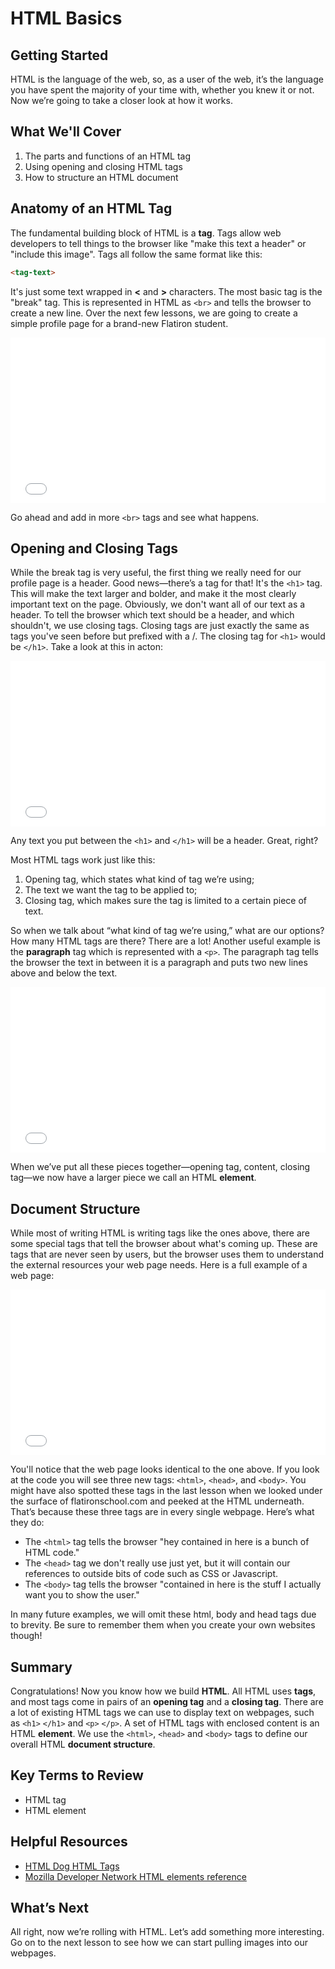 # HTML Basics

## Getting Started

HTML is the language of the web, so, as a user of the web, it’s the language you have spent the majority of your time with, whether you knew it or not. Now we’re going to take a closer look at how it works.

## What We'll Cover

1. The parts and functions of an HTML tag
2. Using opening and closing HTML tags
3. How to structure an HTML document

## Anatomy of an HTML Tag

The fundamental building block of HTML is a __tag__. Tags allow web developers to tell things to the browser like "make this text a header" or "include this image". Tags all follow the same format like this:

```html
<tag-text>
```

It's just some text wrapped in __<__ and __>__ characters. The most basic tag is the "break" tag. This is represented in HTML as `<br>` and tells the browser to create a new line. Over the next few lessons, we are going to create a simple profile page for a brand-new Flatiron student.

<iframe height='265' scrolling='no' title='intro br' src='//codepen.io/joemburgess/embed/MoJLVL/?height=265&theme-id=0&default-tab=html,result&embed-version=2&editable=true' frameborder='no' allowtransparency='true' allowfullscreen='true' style='width: 100%;'>See the Pen <a href='https://codepen.io/joemburgess/pen/MoJLVL/'>intro br</a> by Joe Burgess (<a href='https://codepen.io/joemburgess'>@joemburgess</a>) on <a href='https://codepen.io'>CodePen</a>.
</iframe>

Go ahead and add in more `<br>` tags and see what happens.

## Opening and Closing Tags

While the break tag is very useful, the first thing we really need for our profile page is a header. Good news—there’s a tag for that! It's the `<h1>` tag. This will make the text larger and bolder, and make it the most clearly important text on the page. Obviously, we don't want all of our text as a header. To tell the browser which text should be a header, and which shouldn't, we use closing tags. Closing tags are just exactly the same as tags you've seen before but prefixed with a /. The closing tag for `<h1>` would be `</h1>`. Take a look at this in acton:

<iframe height='265' scrolling='no' title='closing tags' src='//codepen.io/joemburgess/embed/BZpMPJ/?height=265&theme-id=0&default-tab=html,result&embed-version=2&editable=true' frameborder='no' allowtransparency='true' allowfullscreen='true' style='width: 100%;'>See the Pen <a href='https://codepen.io/joemburgess/pen/BZpMPJ/'>closing tags</a> by Joe Burgess (<a href='https://codepen.io/joemburgess'>@joemburgess</a>) on <a href='https://codepen.io'>CodePen</a>.
</iframe>

Any text you put between the `<h1>` and `</h1>` will be a header. Great, right?

Most HTML tags work just like this:

1. Opening tag, which states what kind of tag we’re using;
2. The text we want the tag to be applied to;
3. Closing tag, which makes sure the tag is limited to a certain piece of text.

So when we talk about “what kind of tag we’re using,” what are our options? How many HTML tags are there? There are a lot! Another useful example is the __paragraph__ tag which is represented with a `<p>`. The paragraph tag tells the browser the text in between it is a paragraph and puts two new lines above and below the text.

<iframe height='265' scrolling='no' title='p tag' src='//codepen.io/joemburgess/embed/owBmQL/?height=265&theme-id=0&default-tab=html,result&embed-version=2' frameborder='no' allowtransparency='true' allowfullscreen='true' style='width: 100%;'>See the Pen <a href='https://codepen.io/joemburgess/pen/owBmQL/'>p tag</a> by Joe Burgess (<a href='https://codepen.io/joemburgess'>@joemburgess</a>) on <a href='https://codepen.io'>CodePen</a>.
</iframe>

When we’ve put all these pieces together—opening tag, content, closing tag—we now have a larger piece we call an HTML __element__.

## Document Structure

While most of writing HTML is writing tags like the ones above, there are some special tags that tell the browser about what's coming up. These are tags that are never seen by users, but the browser uses them to understand the external resources your web page needs. Here is a full example of a web page:

<iframe height='265' scrolling='no' title='Intro to HTML' src='//codepen.io/joemburgess/embed/jwydYp/?height=265&theme-id=0&default-tab=html,result&embed-version=2&editable=true' frameborder='no' allowtransparency='true' allowfullscreen='true' style='width: 100%;'>See the Pen <a href='https://codepen.io/joemburgess/pen/jwydYp/'>Intro to HTML</a> by Joe Burgess (<a href='https://codepen.io/joemburgess'>@joemburgess</a>) on <a href='https://codepen.io'>CodePen</a>.
</iframe>

You'll notice that the web page looks identical to the one above. If you look at the code you will see three new tags: `<html>`, `<head>`, and `<body>`. You might have also spotted these tags in the last lesson when we looked under the surface of flatironschool.com and peeked at the HTML underneath. That’s because these three tags are in every single webpage. Here’s what they do:

* The `<html>` tag tells the browser "hey contained in here is a bunch of HTML code."
* The `<head>` tag we don't really use just yet, but it will contain our references to outside bits of code such as CSS or Javascript.
* The `<body>` tag tells the browser "contained in here is the stuff I actually want you to show the user."

In many future examples, we will omit these html, body and head tags due to brevity. Be sure to remember them when you create your own websites though!

## Summary

Congratulations! Now you know how we build __HTML__. All HTML uses __tags__, and most tags come in pairs of an __opening tag__ and a __closing tag__. There are a lot of existing HTML tags we can use to display text on webpages, such as `<h1>` `</h1>` and `<p>` `</p>`. A set of HTML tags with enclosed content is an HTML __element__. We use the `<html>`, `<head>` and `<body>` tags to define our overall HTML __document structure__.

## Key Terms to Review

* HTML tag
* HTML element

## Helpful Resources

* [HTML Dog HTML Tags](http://www.htmldog.com/references/html/tags/)
* [Mozilla Developer Network HTML elements reference](https://developer.mozilla.org/en-US/docs/Web/HTML/Element)

## What’s Next

All right, now we’re rolling with HTML. Let’s add something more interesting. Go on to the next lesson to see how we can start pulling images into our webpages.